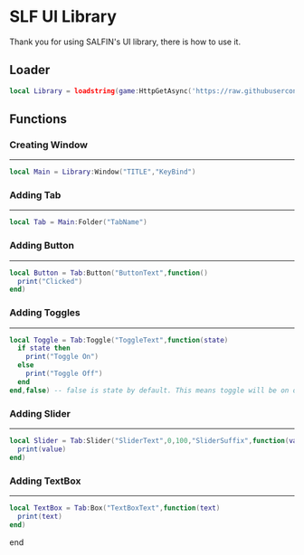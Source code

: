 # SLF UI Library

Thank you for using SALFIN's UI library, there is how to use it.

## Loader

```lua
local Library = loadstring(game:HttpGetAsync('https://raw.githubusercontent.com/MirroxGame/SLFLibrary/main/library.lua'))()
```

## Functions

### Creating Window
____
```lua
local Main = Library:Window("TITLE","KeyBind")
```

### Adding Tab
____
```lua
local Tab = Main:Folder("TabName")
```

### Adding Button
____
```lua
local Button = Tab:Button("ButtonText",function()
  print("Clicked")
end)
```

### Adding Toggles
____
```lua
local Toggle = Tab:Toggle("ToggleText",function(state)
  if state then
    print("Toggle On")
  else
    print("Toggle Off")
  end
end,false) -- false is state by default. This means toggle will be on or off when u execute the gui.
```

### Adding Slider
____
```lua
local Slider = Tab:Slider("SliderText",0,100,"SliderSuffix",function(value)  -- 0 (MinValue) | 100 (MaxValue)
  print(value)
end)
```

### Adding TextBox
____
```lua
local TextBox = Tab:Box("TextBoxText",function(text)
  print(text)
end)
```
end
